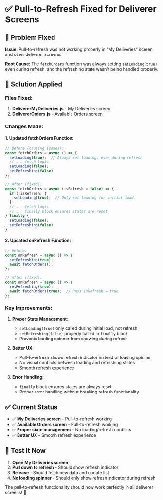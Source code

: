 # ✅ Pull-to-Refresh Fixed for Deliverer Screens

## 🚨 Problem Fixed
**Issue**: Pull-to-refresh was not working properly in "My Deliveries" screen and other deliverer screens.

**Root Cause**: The `fetchOrders` function was always setting `setLoading(true)` even during refresh, and the refreshing state wasn't being handled properly.

## 🔧 Solution Applied

### **Files Fixed**:
1. **DelivererMyDeliveries.js** - My Deliveries screen
2. **DelivererOrders.js** - Available Orders screen

### **Changes Made**:

#### **1. Updated fetchOrders Function**:
```javascript
// Before (causing issues):
const fetchOrders = async () => {
  setLoading(true);  // Always set loading, even during refresh
  // ... fetch logic
  setLoading(false);
  setRefreshing(false);
};

// After (fixed):
const fetchOrders = async (isRefresh = false) => {
  if (!isRefresh) {
    setLoading(true);  // Only set loading for initial load
  }
  // ... fetch logic
  // ... finally block ensures states are reset
} finally {
  setLoading(false);
  setRefreshing(false);
}
```

#### **2. Updated onRefresh Function**:
```javascript
// Before:
const onRefresh = async () => {
  setRefreshing(true);
  await fetchOrders();
};

// After (fixed):
const onRefresh = async () => {
  setRefreshing(true);
  await fetchOrders(true);  // Pass isRefresh = true
};
```

### **Key Improvements**:

1. **Proper State Management**:
   - `setLoading(true)` only called during initial load, not refresh
   - `setRefreshing(false)` properly called in `finally` block
   - Prevents loading spinner from showing during refresh

2. **Better UX**:
   - Pull-to-refresh shows refresh indicator instead of loading spinner
   - No visual conflicts between loading and refreshing states
   - Smooth refresh experience

3. **Error Handling**:
   - `finally` block ensures states are always reset
   - Proper error handling without breaking refresh functionality

## ✅ Current Status

- ✅ **My Deliveries screen** - Pull-to-refresh working
- ✅ **Available Orders screen** - Pull-to-refresh working
- ✅ **Proper state management** - No loading/refresh conflicts
- ✅ **Better UX** - Smooth refresh experience

## 🧪 Test It Now

1. **Open My Deliveries screen**
2. **Pull down to refresh** - Should show refresh indicator
3. **Release** - Should fetch new data and update list
4. **No loading spinner** - Should only show refresh indicator during refresh

The pull-to-refresh functionality should now work perfectly in all deliverer screens! 🚀
